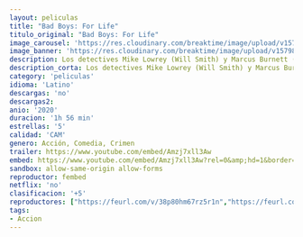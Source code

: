 ```yaml
---
layout: peliculas
title: "Bad Boys: For Life"
titulo_original: "Bad Boys: For Life"
image_carousel: 'https://res.cloudinary.com/breaktime/image/upload/v1579840276/bad-boys-min_teyi4h.jpg'
image_banner: 'https://res.cloudinary.com/breaktime/image/upload/v1579840276/bad-boys-life-min_eok4fy.jpg'
description: Los detectives Mike Lowrey (Will Smith) y Marcus Burnett (Martin Lawrence) vuelven a hacer de las suyas. Ahora Lowery pasa por la crisis de mediana edad y Burnett está pensando en retirarse. Eso sí, cuando les llega un nuevo caso que resolver, volverán a trabajar juntos por última vez.Esta vez, ante la nueva amenaza que se les presenta, tendrán que trabajar codo con codo con una moderna unidad policial que tendrá algunas diferencias con los dos detectives de la vieja escuela.
description_corta: Los detectives Mike Lowrey (Will Smith) y Marcus Burnett (Martin Lawrence) vuelven a hacer de las suyas. Ahora Lowery pasa por la crisis de mediana edad y Burnett está pensando en retirarse. Eso sí, cuando les...
category: 'peliculas'
idioma: 'Latino'
descargas: 'no'
descargas2:
anio: '2020'
duracion: '1h 56 min'
estrellas: '5'
calidad: 'CAM'
genero: Acción, Comedia, Crimen
trailer: https://www.youtube.com/embed/Amzj7xll3Aw
embed: https://www.youtube.com/embed/Amzj7xll3Aw?rel=0&amp;hd=1&border=0&wmode=opaque&enablejsapi=1&modestbranding=1&controls=1&showinfo=1
sandbox: allow-same-origin allow-forms
reproductor: fembed
netflix: 'no'
clasificacion: '+5'
reproductores: ["https://feurl.com/v/38p80hm67rz5r1n","https://feurl.com/v/47jdptzwdmkwyge","https://stream-mx.com/player.php?id=MzUw"]
tags:
- Accion
---
```













